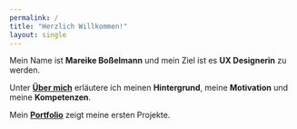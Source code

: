 ```yaml
---
permalink: /
title: "Herzlich Willkommen!"
layout: single
---
```


Mein Name ist **Mareike Boßelmann** und mein Ziel ist es **UX Designerin** zu werden. 

Unter [**Über mich**](https://mbosselmann.github.io/portfolio/about/) erläutere ich meinen **Hintergrund**, meine **Motivation** und meine **Kompetenzen**.

Mein [**Portfolio**](https://mbosselmann.github.io/portfolio/projects/) zeigt meine ersten Projekte.
